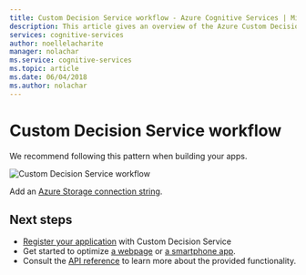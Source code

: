 ```yaml
---
title: Custom Decision Service workflow - Azure Cognitive Services | Microsoft Docs
description: This article gives an overview of the Azure Custom Decision Service workflow.
services: cognitive-services
author: noellelacharite
manager: nolachar
ms.service: cognitive-services
ms.topic: article
ms.date: 06/04/2018
ms.author: nolachar
---
```


# Custom Decision Service workflow

We recommend following this pattern when building your apps.

![Custom Decision Service workflow](media/custom-decision-service-workflow.png)

Add an [Azure Storage connection string](https://docs.microsoft.com/azure/storage/common/storage-configure-connection-string).

## Next steps

* [Register your application](custom-decision-service-get-started-register.md) with Custom Decision Service
* Get started to optimize [a webpage](custom-decision-service-get-started-browser.md) or [a smartphone app](custom-decision-service-get-started-app.md).
* Consult the [API reference](custom-decision-service-api-reference.md) to learn more about the provided functionality.
